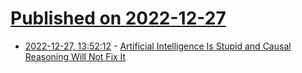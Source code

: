 # [Published on 2022-12-27](index.md)

* [2022-12-27, 13:52:12](https://news.ycombinator.com/item?id=34148599) - [Artificial Intelligence Is Stupid and Causal Reasoning Will Not Fix It](https://www.frontiersin.org/articles/10.3389/fpsyg.2020.513474/full)
